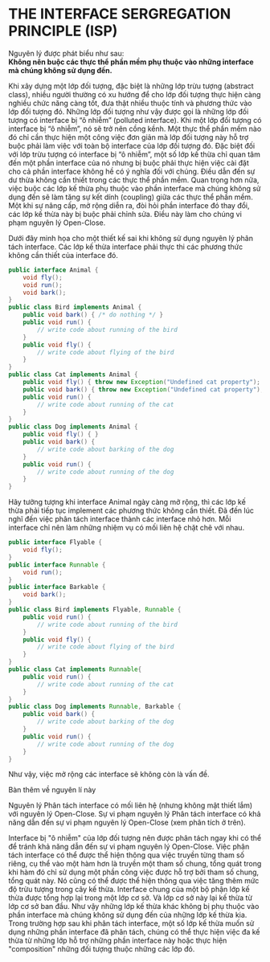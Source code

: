 # THE INTERFACE SERGREGATION PRINCIPLE (ISP)

Nguyên lý được phát biểu như sau:\
**Không nên buộc các thực thể phần mềm phụ thuộc vào những interface mà chúng không sử dụng đến.**

Khi xây dựng một lớp đối tượng, đặc biệt là những lớp trừu tượng (abstract class), nhiều người thường có xu hướng để cho lớp đối tượng thực hiện càng nghiều chức năng càng tốt, đưa thật nhiều thuộc tính và phương thức vào lớp đối tượng đó. Những lớp đối tượng như vậy được gọi là những lớp đối tượng có interface bị “ô nhiễm” (polluted interface).
Khi một lớp đối tượng có interface bị “ô nhiễm”, nó sẽ trở nên cồng kềnh. Một thực thể phần mềm nào đó chỉ cần thực hiện một công việc đơn giản mà lớp đối tượng này hỗ trợ buộc phải làm việc với toàn bộ interface của lớp đối tượng đó. Đặc biệt đối với lớp trừu tượng có interface bị “ô nhiễm”, một số lớp kế thừa chỉ quan tâm đến một phần interface của nó nhưng bị buộc phải thực hiện việc cài đặt cho cả phần interface không hề có ý nghĩa đối với chúng. Điều dẫn đến sự dư thừa không cần thiết trong các thực thể phần mềm. Quan trọng hơn nữa, việc buộc các lớp kế thừa phụ thuộc vào phần interface mà chúng không sử dụng đến sẽ làm tăng sự kết dính (coupling) giữa các thực thể phần mềm. Một khi sự nâng cấp, mở rộng diễn ra, đòi hỏi phần interface đó thay đổi, các lớp kế thừa này bị buộc phải chỉnh sửa. Điều này làm cho chúng vi phạm nguyên lý Open-Close.

Dưới đây minh họa cho một thiết kế sai khi không sử dụng nguyên lý phân tách interface. Các lớp kế thừa interface phải thực thi các phương thức không cần thiết của interface đó.

```java
public interface Animal {
    void fly();
    void run();
    void bark();
}
public class Bird implements Animal {
    public void bark() { /* do nothing */ }
    public void run() {
        // write code about running of the bird
    }
    public void fly() {
        // write code about flying of the bird
    }
}
public class Cat implements Animal {
    public void fly() { throw new Exception("Undefined cat property"); }
    public void bark() { throw new Exception("Undefined cat property"); }
    public void run() {
        // write code about running of the cat
    }
}
public class Dog implements Animal {
    public void fly() { }
    public void bark() {
        // write code about barking of the dog
    }
    public void run() {
        // write code about running of the dog
    }
}
```

Hãy tưởng tượng khi interface Animal ngày càng mở rộng, thì các lớp kế thừa phải tiếp tục implement các phương thức không cần thiết. Đã đến lúc nghĩ đến việc phân tách interface thành các interface nhỏ hơn. Mỗi interface chỉ nên làm những nhiệm vụ có mối liên hệ chặt chẽ với nhau.

```java
public interface Flyable {
    void fly();
}
public interface Runnable {
    void run();
}
public interface Barkable {
    void bark();
}
public class Bird implements Flyable, Runnable {
    public void run() {
        // write code about running of the bird
    }
    public void fly() {
        // write code about flying of the bird
    }
}
public class Cat implements Runnable{
    public void run() {
        // write code about running of the cat
    }
}
public class Dog implements Runnable, Barkable {
    public void bark() {
        // write code about barking of the dog
    }
    public void run() {
        // write code about running of the dog
    }
}
```

Như vậy, việc mở rộng các interface sẽ không còn là vấn đề.

Bàn thêm về nguyên lí này

Nguyên lý Phân tách interface có mối liên hệ (nhưng không mật thiết lắm) với nguyên lý Open-Close. Sự vi phạm nguyên lý Phân tách interface có khả năng dẫn đến sự vi phạm nguyên lý Open-Close (xem phân tích ở trên).

Interface bị "ô nhiễm" của lớp đối tượng nên được phân tách ngay khi có thể để tránh khả năng dẫn đến sự vi phạm nguyên lý Open-Close. Việc phân tách interface có thể được thể hiện thông qua việc truyền từng tham số riêng, cụ thể vào một hàm hơn là truyền một tham số chung, tổng quát trong khi hàm đó chỉ sử dụng một phần công việc được hỗ trợ bởi tham số chung, tổng quát này. Nó cũng có thể được thể hiện thông qua việc tăng thêm mức độ trừu tượng trong cây kế thừa. Interface chung của một bộ phận lớp kế thừa được tổng hợp lại trong một lớp cơ sở. Và lớp cơ sở này lại kế thừa từ lớp cơ sở ban đầu. Như vậy những lớp kế thừa khác không bị phụ thuộc vào phần interface mà chúng không sử dụng đến của những lớp kế thừa kia.
Trong trường hợp sau khi phân tách interface, một số lớp kế thừa muốn sử dụng những phần interface đã phân tách, chúng có thể thực hiện việc đa kế thừa từ những lớp hỗ trợ những phần interface này hoặc thực hiện "composition" những đối tượng thuộc những các lớp đó.
